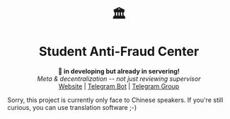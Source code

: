 <div align="center">
  <h1>🏛️</h1>
  <!-- <img width="150" heigth="150" src="./doc/asserts/icon.png"> -->
  <h1>Student Anti-Fraud Center</h1>
  <b>🧪 in developing but already in servering!</b><br/>
  <i>Meta & decentralization -- not just reviewing supervisor</i><br/>
  <!-- <a href="https://t.me/SAFC_bot"><del>Telegram 机器人</del></a> | --> 
  <a href="https://framist.github.io/safc">Website</a> |
  <a href="https://t.me/SAFC_bak_bot">Telegram Bot</a> |
  <a href="https://t.me/SAFC_group">Telegram Group</a><br/> 
</div>

Sorry, this project is currently only face to Chinese speakers. If you're still curious, you can use translation software ;-)

